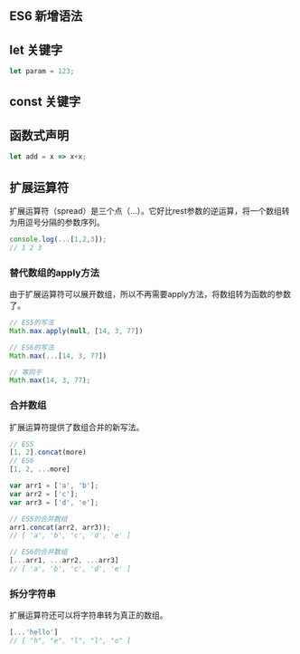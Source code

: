 ## ES6 新增语法
## let 关键字
```javascript
let param = 123;
```
## const 关键字
## 函数式声明
```javascript
let add = x => x+x;
```
## 扩展运算符
扩展运算符（spread）是三个点（...）。它好比rest参数的逆运算，将一个数组转为用逗号分隔的参数序列。
```javascript
console.log(...[1,2,3]);
// 1 2 3
```
### 替代数组的apply方法
由于扩展运算符可以展开数组，所以不再需要apply方法，将数组转为函数的参数了。
```javascript
// ES5的写法
Math.max.apply(null, [14, 3, 77])

// ES6的写法
Math.max(...[14, 3, 77])

// 等同于
Math.max(14, 3, 77);
```
### 合并数组
扩展运算符提供了数组合并的新写法。
```javascript
// ES5
[1, 2].concat(more)
// ES6
[1, 2, ...more]

var arr1 = ['a', 'b'];
var arr2 = ['c'];
var arr3 = ['d', 'e'];

// ES5的合并数组
arr1.concat(arr2, arr3));
// [ 'a', 'b', 'c', 'd', 'e' ]

// ES6的合并数组
[...arr1, ...arr2, ...arr3]
// [ 'a', 'b', 'c', 'd', 'e' ]
```
### 拆分字符串
扩展运算符还可以将字符串转为真正的数组。
```javascript
[...'hello']
// [ "h", "e", "l", "l", "o" ]
```
